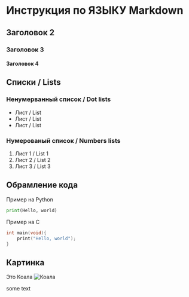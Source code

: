 # Инструкция по ЯЗЫКУ Markdown 

## Заголовок 2
### Заголовок 3
#### Заголовок 4

## Списки / Lists
### Ненумерванный список / Dot lists
* Лист / List
* Лист / List
* Лист / List

### Нумерованый список / Numbers lists 
1. Лист 1 / List 1
2. Лист 2 / List 2
3. Лист 3 / List 3


## Обрамление кода

Пример на Python
```python
print(Hello, world) 
```
Пример на С
```C
int main(void){
    print("Hello, world");
}
```

## Картинка
Это Коала
![Коала](Коала)

some text 